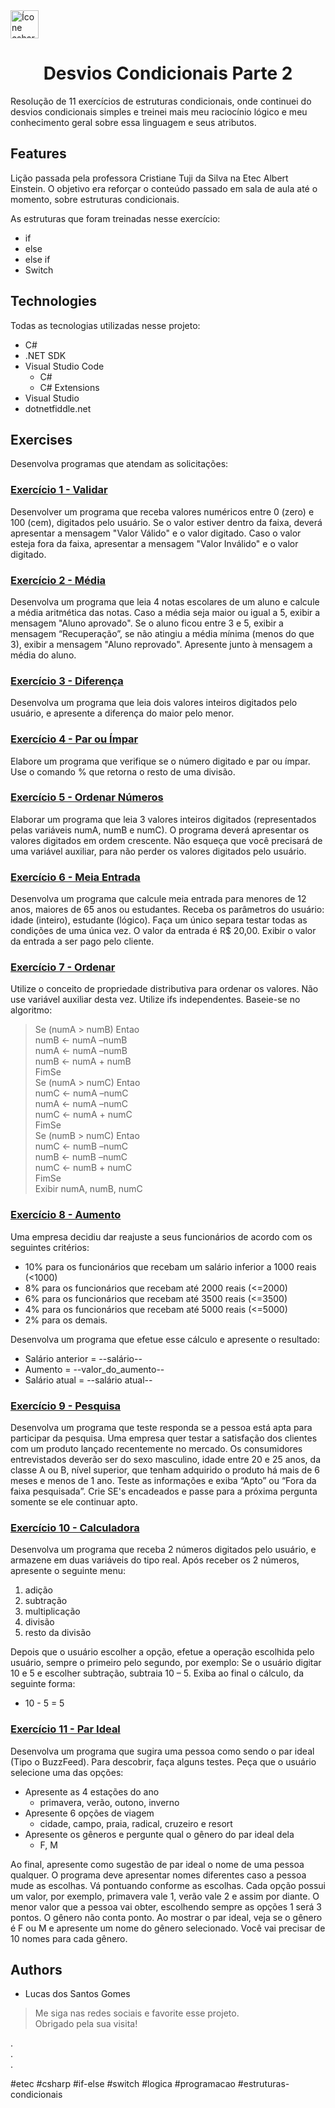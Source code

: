 <img alt="Ícone csharp" height="45" width="45" src="https://cdn.jsdelivr.net/gh/devicons/devicon/icons/csharp/csharp-original.svg" />
<h1 align="center">Desvios Condicionais Parte 2</h1>

Resolução de 11 exercícios de estruturas condicionais, onde continuei do desvios condicionais simples e treinei mais meu raciocínio lógico e meu conhecimento geral sobre essa linguagem e seus atributos.

## Features

Lição passada pela professora Cristiane Tuji da Silva na Etec Albert Einstein. O objetivo era reforçar o conteúdo passado em sala de aula até o momento, sobre estruturas condicionais.

As estruturas que foram treinadas nesse exercício:
* if
* else
* else if
* Switch

## Technologies

Todas as tecnologias utilizadas nesse projeto:
* C#
* .NET SDK
* Visual Studio Code
  - C#
  - C# Extensions
* Visual Studio
* dotnetfiddle.net

## Exercises

Desenvolva programas que atendam as solicitações:

### <a href="https://dotnetfiddle.net/RLFdzb" target="_blank">Exercício 1 - Validar</a>

<p>Desenvolver um programa que receba valores numéricos entre 0 (zero) e 100 (cem), digitados pelo usuário. Se o valor estiver dentro da faixa, deverá apresentar a mensagem "Valor Válido" e o valor digitado. Caso o valor esteja fora da faixa, apresentar a mensagem "Valor Inválido" e o valor digitado.</p>

### <a href="https://dotnetfiddle.net/3wP7kZ" target="_blank">Exercício 2 - Média</a>

<p>Desenvolva um programa que leia 4 notas escolares de um aluno e calcule a média aritmética das notas. Caso a média seja maior ou igual a 5, exibir a mensagem "Aluno aprovado". Se o aluno ficou entre 3 e 5, exibir a mensagem “Recuperação”, se não atingiu a média mínima (menos do que 3), exibir a mensagem "Aluno reprovado". Apresente junto à mensagem a média do aluno.</p>

### <a href="https://dotnetfiddle.net/ReTtzu" target="_blank">Exercício 3 - Diferença</a>

<p>Desenvolva um programa que leia dois valores inteiros digitados pelo usuário, e apresente a diferença do maior pelo menor.</p>

### <a href="https://dotnetfiddle.net/SWIA27" target="_blank">Exercício 4 - Par ou Ímpar</a>

<p>Elabore um programa que verifique se o número digitado e par ou ímpar. Use o comando % que retorna o resto de uma divisão.</p>

### <a href="https://dotnetfiddle.net/3U8w0h" target="_blank">Exercício 5 - Ordenar Números</a>

<p>Elaborar um programa que leia 3 valores inteiros digitados (representados pelas variáveis numA, numB e numC). O programa deverá apresentar os valores digitados em ordem crescente. Não esqueça que você precisará de uma variável auxiliar, para não perder os valores digitados pelo usuário.</p>

### <a href="https://dotnetfiddle.net/IBLZCv" target="_blank">Exercício 6 - Meia Entrada</a>

<p>Desenvolva um programa que calcule meia entrada para menores de 12 anos, maiores de 65 anos ou estudantes. Receba os parâmetros do usuário: idade (inteiro), estudante (lógico). Faça um único separa testar todas as condições de uma única vez. O valor da entrada é R$ 20,00. Exibir o valor da entrada a ser pago pelo cliente.</p>

### <a href="https://dotnetfiddle.net/PAmkR4" target="_blank">Exercício 7 - Ordenar</a>

<p>Utilize o conceito de propriedade distributiva para ordenar os valores. Não use variável auxiliar desta vez. Utilize ifs independentes. Baseie-se no algoritmo:</p>

> Se (numA > numB) Entao <br>
>   numB ← numA –numB <br>
>   numA ← numA –numB <br>
>   numB ← numA + numB <br>
> FimSe <br>
> Se (numA > numC) Entao <br>
>   numC ← numA –numC <br>
>   numA ← numA –numC <br>
>   numC ← numA + numC <br>
> FimSe <br>
> Se (numB > numC) Entao <br>
>   numC ← numB –numC <br>
>   numB ← numB –numC <br>
>   numC ← numB + numC <br>
> FimSe <br>
> Exibir numA, numB, numC

### <a href="https://dotnetfiddle.net/r2CJpP" target="_blank">Exercício 8 - Aumento</a>

<p>Uma empresa decidiu dar reajuste a seus funcionários de acordo com os seguintes critérios:</p>

* 10% para os funcionários que recebam um salário inferior a 1000 reais (<1000)
* 8% para os funcionários que recebam até 2000 reais (<=2000)
* 6% para os funcionários que recebam até 3500 reais (<=3500)
* 4% para os funcionários que recebam até 5000 reais (<=5000)
* 2% para os demais.

<p>Desenvolva um programa que efetue esse cálculo e apresente o resultado:</p>

* Salário anterior = --salário--
* Aumento = --valor_do_aumento--
* Salário atual = --salário atual--

### <a href="https://dotnetfiddle.net/fqkrBY" target="_blank">Exercício 9 - Pesquisa</a>

<p>Desenvolva um programa que teste responda se a pessoa está apta para participar da pesquisa. Uma empresa quer testar a satisfação dos clientes com um produto lançado recentemente no mercado. Os consumidores entrevistados deverão ser do sexo masculino, idade entre 20 e 25 anos, da classe A ou B, nível superior, que tenham adquirido o produto há mais de 6 meses e menos de 1 ano. Teste as informações e exiba “Apto” ou “Fora da faixa pesquisada”. Crie SE's encadeados e passe para a próxima pergunta somente se ele continuar apto.</p>

### <a href="https://dotnetfiddle.net/9GVxg0" target="_blank">Exercício 10 - Calculadora</a>

<p>Desenvolva um programa que receba 2 números digitados pelo usuário, e armazene  em duas variáveis do tipo real. Após receber os 2 números, apresente o seguinte menu:</p>

<ol>
  <li>adição</li>
  <li>subtração</li>
  <li>multiplicação</li>
  <li>divisão</li>
  <li>resto da divisão</li>
</ol>

<p>Depois que o usuário escolher a opção, efetue a operação escolhida pelo usuário, sempre o primeiro pelo segundo, por exemplo: Se o usuário digitar 10 e 5 e escolher subtração, subtraia 10 – 5. Exiba ao final o cálculo, da seguinte forma:</p>

* 10 - 5 = 5

### <a href="https://dotnetfiddle.net/HYWMwe" target="_blank">Exercício 11 - Par Ideal</a>

<p>Desenvolva um programa que sugira uma pessoa como sendo o par ideal (Tipo o BuzzFeed). Para descobrir, faça alguns testes. Peça que o usuário selecione uma das opções:</p>

* Apresente as 4 estações do ano
  - primavera, verão, outono, inverno
* Apresente 6 opções de viagem
  - cidade, campo, praia, radical, cruzeiro e resort
* Apresente os gêneros e pergunte qual o gênero do par ideal dela
  - F, M

<p>Ao final, apresente como sugestão de par ideal o nome de uma pessoa qualquer. O programa deve apresentar nomes diferentes caso a pessoa mude as escolhas. Vá pontuando conforme as escolhas. Cada opção possui um valor, por exemplo, primavera vale 1, verão vale 2 e assim por diante. O menor valor que a pessoa vai obter, escolhendo sempre as opções 1 será 3 pontos. O gênero não conta ponto. Ao mostrar o par ideal, veja se o gênero é F ou M e apresente um nome do gênero selecionado. Você vai precisar de 10 nomes para cada gênero.</p>

## Authors

* Lucas dos Santos Gomes

> Me siga nas redes sociais e favorite esse projeto. <br>
> Obrigado pela sua visita!

. <br>
. <br>
. <br>

#etec #csharp #if-else #switch #logica #programacao #estruturas-condicionais